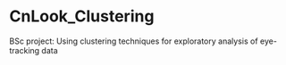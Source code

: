# CnLook_Clustering
BSc project: Using clustering techniques for exploratory analysis of eye-tracking data


